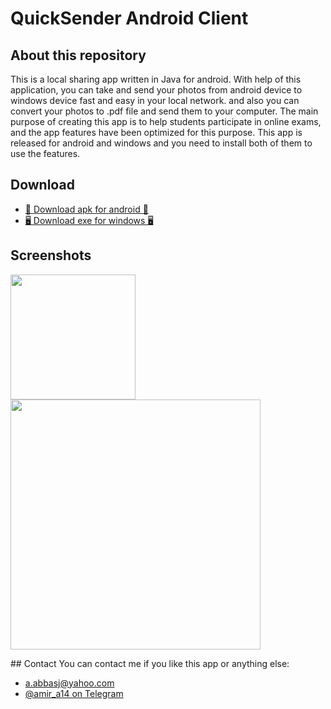 # QuickSender Android Client

## About this repository
This is a local sharing app written in Java for android. With help of this application, you can take and send your photos from android device to windows device fast and easy in your local network. and also you can convert your photos to .pdf file and send them to your computer.
The main purpose of creating this app is to help students participate in online exams, and the app features have been optimized for this purpose.
This app is released for android and windows and you need to install both of them to use the features.

## Download
- [🤖 Download apk for android 🤖](https://amir14a.github.io/QuickSender/QuickSender.apk)
- [🖥 Download exe for windows 🖥](https://raw.githubusercontent.com/amir14a/QuickSender/master/QuickSedner.exe)

## Screenshots
<p float="top">
  <a href="https://amir14a.github.io/QuickSender/img2.png"><img src="https://amir14a.github.io/QuickSender/img2.png" width="200" ></a>
  <a href="https://amir14a.github.io/QuickSender/img1.jpg"><img src="https://amir14a.github.io/QuickSender/img1.jpg" width="400" ></a>
</p>
## Contact
You can contact me if you like this app or anything else:

- [a.abbasj@yahoo.com](mailto:a.abbasj@yahoo.com)
- [@amir_a14 on Telegram](https://t.me/amir_a14)
